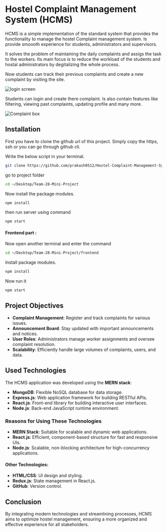 # Hostel Complaint Management System (HCMS)

HCMS is a simple implementation of the standard system that provides the functionality to manage the hostel Complaint management system. Is provide smoooth experience for students, administrators and supervisors.

It solves the problem of maintaining the daily complaints and assigs the task to the workers. Its main focus is to reduce the workload of the students and hostal administrators by degitalizing the whole process.

Now students can track their previous complaints and create a new complaint by visiting the site.

![login screen](https://github.com/prakash0512/Hostel-Complaint-Management-System.git)

Students can login and create there complaint. Is also contain features like filtering, viewing past complaints, updating profile and many more.

![Complaint box](https://github.com/prakash0512/Hostel-Complaint-Management-System/assets/113389230/88bf9cea-5742-49eb-8cae-8870f4742e81)

## Installation

First you have to clone the github url of this project. Simply copy the https, ssh or you can go through github cli.

Write the below script in your terminal.

```bash
git clone https://github.com/prakash0512/Hostel-Complaint-Management-System.git
```

go to project folder

```bash
cd ~/Desktop/Team-28-Mini-Project
```

Now install the package modules.

```bash
npm install
```

then run server using command

```bash
npm start
```

#### Frontend part :

Now open another terminal and enter the command

```bash
cd ~/Desktop/Team-28-Mini-Project/frontend
```

Install package modules.

```bash
npm install
```

Now run it

```bash
npm start
```

## Project Objectives

- **Complaint Management**: Register and track complaints for various issues.
- **Announcement Board**: Stay updated with important announcements and notices.
- **User Roles**: Administrators manage worker assignments and oversee complaint resolution.
- **Scalability**: Efficiently handle large volumes of complaints, users, and data.

## Used Technologies

The HCMS application was developed using the **MERN stack**:

- **MongoDB**: Flexible NoSQL database for data storage.
- **Express.js**: Web application framework for building RESTful APIs.
- **React.js**: Front-end library for building interactive user interfaces.
- **Node.js**: Back-end JavaScript runtime environment.

### Reasons for Using These Technologies

- **MERN Stack**: Suitable for scalable and dynamic web applications.
- **React.js**: Efficient, component-based structure for fast and responsive UIs.
- **Node.js**: Scalable, non-blocking architecture for high-concurrency applications.

#### Other Technologies:

- **HTML/CSS**: UI design and styling.
- **Redux.js**: State management in React.js.
- **GitHub**: Version control.

## Conclusion

By integrating modern technologies and streamlining processes, HCMS aims to optimize hostel management, ensuring a more organized and effective experience for all stakeholders.
